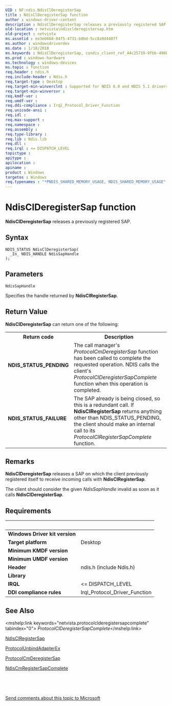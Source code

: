 ```yaml
---
UID : NF:ndis.NdisClDeregisterSap
title : NdisClDeregisterSap function
author : windows-driver-content
description : NdisClDeregisterSap releases a previously registered SAP.
old-location : netvista\ndisclderegistersap.htm
old-project : netvista
ms.assetid : ee3eb668-04f5-4731-b0bd-5cc8a9d4407f
ms.author : windowsdriverdev
ms.date : 1/18/2018
ms.keywords : NdisClDeregisterSap, condis_client_ref_44c25719-9fbb-496b-97f6-f897cfe2b346.xml, netvista.ndisclderegistersap, NdisClDeregisterSap function [Network Drivers Starting with Windows Vista], ndis/NdisClDeregisterSap
ms.prod : windows-hardware
ms.technology : windows-devices
ms.topic : function
req.header : ndis.h
req.include-header : Ndis.h
req.target-type : Desktop
req.target-min-winverclnt : Supported for NDIS 6.0 and NDIS 5.1 drivers (see    NdisClDeregisterSap (NDIS   5.1)) in Windows Vista. Supported for NDIS 5.1 drivers (see    NdisClDeregisterSap (NDIS   5.1)) in Windows XP.
req.target-min-winversvr : 
req.kmdf-ver : 
req.umdf-ver : 
req.ddi-compliance : Irql_Protocol_Driver_Function
req.unicode-ansi : 
req.idl : 
req.max-support : 
req.namespace : 
req.assembly : 
req.type-library : 
req.lib : Ndis.lib
req.dll : 
req.irql : <= DISPATCH_LEVEL
topictype : 
apitype : 
apilocation : 
apiname : 
product : Windows
targetos : Windows
req.typenames : "*PNDIS_SHARED_MEMORY_USAGE, NDIS_SHARED_MEMORY_USAGE"
---
```



# NdisClDeregisterSap function
<b>NdisClDeregisterSap</b> releases a previously registered SAP.

## Syntax

````
NDIS_STATUS NdisClDeregisterSap(
  _In_ NDIS_HANDLE NdisSapHandle
);
````

## Parameters

`NdisSapHandle`

Specifies the handle returned by 
     <b>NdisClRegisterSap</b>.


## Return Value

<b>NdisClDeregisterSap</b> can return one of the following:
<table>
<tr>
<th>Return code</th>
<th>Description</th>
</tr>
<tr>
<td width="40%">
<dl>
<dt><b>NDIS_STATUS_PENDING</b></dt>
</dl>
</td>
<td width="60%">
The call manager's 
       <mshelp:link keywords="netvista.protocolcmderegistersap" tabindex="0"><i>
       ProtocolCmDeregisterSap</i></mshelp:link> function has been called to complete the requested operation. NDIS calls
       the client's 
       <mshelp:link keywords="netvista.protocolclderegistersapcomplete" tabindex="0"><i>
       ProtocolClDeregisterSapComplete</i></mshelp:link> function when this operation is completed.

</td>
</tr>
<tr>
<td width="40%">
<dl>
<dt><b>NDIS_STATUS_FAILURE</b></dt>
</dl>
</td>
<td width="60%">
The SAP already is being closed, so this is a redundant call. If 
       <b>NdisClRegisterSap</b> returns anything other than NDIS_STATUS_PENDING, the client should make an
       internal call to its 
       <i>ProtocolClRegisterSapComplete</i> function.

</td>
</tr>
</table>

## Remarks

<b>NdisClDeregisterSap</b> releases a SAP on which the client previously registered itself to receive
    incoming calls with 
    <b>NdisClRegisterSap</b>.

The client should consider the given 
    <i>NdisSapHandle</i> invalid as soon as it calls 
    <b>NdisClDeregisterSap</b>.

## Requirements
| &nbsp; | &nbsp; |
| ---- |:---- |
| **Windows Driver kit version** |  |
| **Target platform** | Desktop |
| **Minimum KMDF version** |  |
| **Minimum UMDF version** |  |
| **Header** | ndis.h (include Ndis.h) |
| **Library** |  |
| **IRQL** | <= DISPATCH_LEVEL |
| **DDI compliance rules** | Irql_Protocol_Driver_Function |

## See Also

<mshelp:link keywords="netvista.protocolclderegistersapcomplete" tabindex="0"><i>
   ProtocolClDeregisterSapComplete</i></mshelp:link>

<a href="..\ndis\nf-ndis-ndisclregistersap.md">NdisClRegisterSap</a>

<a href="..\ndis\nc-ndis-protocol_unbind_adapter_ex.md">ProtocolUnbindAdapterEx</a>

<a href="..\ndis\nc-ndis-protocol_cm_deregister_sap.md">ProtocolCmDeregisterSap</a>

<a href="..\ndis\nf-ndis-ndiscmregistersapcomplete.md">NdisCmRegisterSapComplete</a>

 

 

<a href="mailto:wsddocfb@microsoft.com?subject=Documentation%20feedback [netvista\netvista]:%20NdisClDeregisterSap function%20 RELEASE:%20(1/18/2018)&amp;body=%0A%0APRIVACY STATEMENT%0A%0AWe use your feedback to improve the documentation. We don't use your email address for any other purpose, and we'll remove your email address from our system after the issue that you're reporting is fixed. While we're working to fix this issue, we might send you an email message to ask for more info. Later, we might also send you an email message to let you know that we've addressed your feedback.%0A%0AFor more info about Microsoft's privacy policy, see http://privacy.microsoft.com/en-us/default.aspx." title="Send comments about this topic to Microsoft">Send comments about this topic to Microsoft</a>